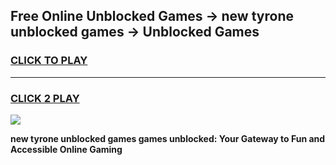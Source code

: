 
## Free Online Unblocked Games → new tyrone unblocked games → Unblocked Games
<h3>
<a href="https://premium.freeplayer.one?title=new_tyrone_unblocked_games&ref=21F">CLICK TO PLAY</a></h3>
<hr>

<h3>
<a href="https://premium.freeplayer.one?title=new_tyrone_unblocked_games&ref=21F">CLICK 2 PLAY</a>
  
</h3>

<a href="https://premium.freeplayer.one?title=new_tyrone_unblocked_games&ref=21F/"><img src="https://clearcache.store/games.png"></a>


**new tyrone unblocked games games unblocked: Your Gateway to Fun and Accessible Online Gaming**
